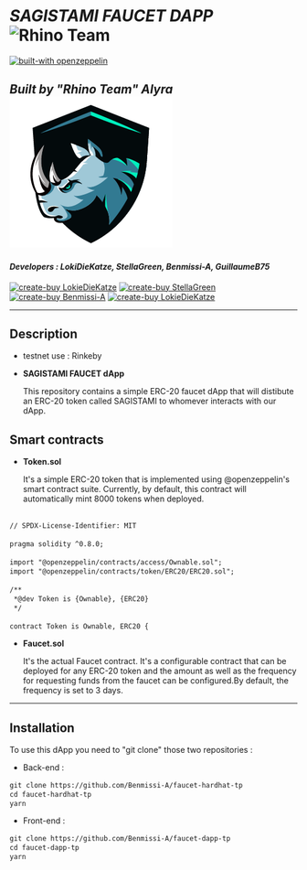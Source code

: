 # **_SAGISTAMI FAUCET DAPP_** ![Rhino Team](./src/logo_small.png)

[![built-with openzeppelin](https://img.shields.io/badge/built%20with-OpenZeppelin-3677FF)](https://docs.openzeppelin.com/)

## _Built by "Rhino Team" Alyra_ ![Rhino Team](./public/favicon.ico)

#### _Developers : LokiDieKatze, StellaGreen, Benmissi-A, GuillaumeB75_

[![create-buy LokieDieKatze](https://img.shields.io/badge/create%20buy-LokiDieKatze-FFA07A)](https://github.com/LokiDieKatze)
[![create-buy StellaGreen](https://img.shields.io/badge/create%20buy-StellaGreen-FFA07A)](https://github.com/StellaGreen)
[![create-buy Benmissi-A](https://img.shields.io/badge/create%20buy-Benmissi-FFA07A)](https://github.com/Benmissi-A)
[![create-buy LokieDieKatze](https://img.shields.io/badge/create%20buy-GuillaumeB75-FFA07A)](https://github.com/GuillaumeB75)

---

## Description

- testnet use : Rinkeby
- **SAGISTAMI FAUCET dApp**

  This repository contains a simple ERC-20 faucet dApp that will distibute an ERC-20 token called SAGISTAMI to whomever interacts with our dApp.

## Smart contracts

- **Token.sol**

  It's a simple ERC-20 token that is implemented using @openzeppelin's smart contract suite. Currently, by default, this contract will automatically mint 8000 tokens when deployed.

```

// SPDX-License-Identifier: MIT

pragma solidity ^0.8.0;

import "@openzeppelin/contracts/access/Ownable.sol";
import "@openzeppelin/contracts/token/ERC20/ERC20.sol";

/**
 *@dev Token is {Ownable}, {ERC20}
 */

contract Token is Ownable, ERC20 {

```

- **Faucet.sol**

  It's the actual Faucet contract. It's a configurable contract that can be deployed for any ERC-20 token and the amount as well as the frequency for requesting funds from the faucet can be configured.By default, the frequency is set to 3 days.

---

## Installation

To use this dApp you need to "git clone" those two repositories :

- Back-end :

```
git clone https://github.com/Benmissi-A/faucet-hardhat-tp
cd faucet-hardhat-tp
yarn
```

- Front-end :

```
git clone https://github.com/Benmissi-A/faucet-dapp-tp
cd faucet-dapp-tp
yarn
```
